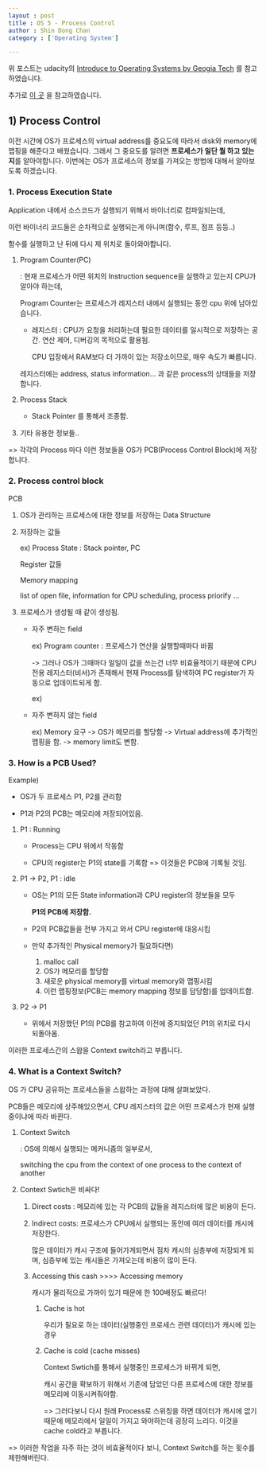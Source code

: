 ```yaml
---
layout : post
title : OS 5 - Process Control
author : Shin Dong Chan
category : ['Operating System']

---
```


위 포스트는 udacity의 [Introduce to Operating Systems by Geogia Tech](https://www.udacity.com/course/introduction-to-operating-systems--ud923) 를 참고하였습니다.

추가로 [이 곳](https://medium.com/pocs/%EB%A6%AC%EB%88%85%EC%8A%A4-%EC%BB%A4%EB%84%90-%EC%9A%B4%EC%98%81%EC%B2%B4%EC%A0%9C-%EA%B0%95%EC%9D%98%EB%85%B8%ED%8A%B8-1-d36d6c961566) 을 참고하였습니다.

## 1) Process Control

이전 시간에 OS가 프로세스의 virtual address를 중요도에 따라서 disk와 memory에 맵핑을 해준다고 배웠습니다. 그래서 그 중요도를 알려면 **프로세스가 일단 뭘 하고 있는지**를 알아야합니다. 이번에는 OS가 프로세스의 정보를 가져오는 방법에 대해서 알아보도록 하겠습니다.

### 1. Process Execution State

Application 내에서 소스코드가 실행되기 위해서 바이너리로 컴파일되는데,

이런 바이너리 코드들은 순차적으로 실행되는게 아니며(함수, 루프, 점프 등등..)

함수를 실행하고 난 뒤에 다시 제 위치로 돌아와야합니다.

1. Program Counter(PC)

   : 현재 프로세스가 어떤 위치의 Instruction sequence을 실행하고 있는지 CPU가 알아야 하는데,

   Program Counter는 프로세스가 레지스터 내에서 실행되는 동안 cpu 위에 남아있습니다.

   - 레지스터 : CPU가 요청을 처리하는데 필요한 데이터를 일시적으로 저장하는 공간. 연산 제어, 디버깅의 목적으로 활용됨.

     CPU 입장에서 RAM보다 더 가까이 있는 저장소이므로, 매우 속도가 빠릅니다.

   레지스터에는 address, status information... 과 같은 process의 상태들을 저장합니다.

2. Process Stack

   - Stack Pointer 를 통해서 조종함.

3. 기타 유용한 정보들..

=> 각각의 Process 마다 이런 정보들을 OS가 PCB(Process Control Block)에 저장합니다.

### 2. Process control block

PCB

1. OS가 관리하는 프로세스에 대한 정보를 저장하는 Data Structure

2. 저장하는 값들

   ex) Process State : Stack pointer, PC

   Register 값들

   Memory mapping

   list of open file, information for CPU scheduling, process priorify ...

3. 프로세스가 생성될 때 같이 생성됨.

   - 자주 변하는 field

     ex) Program counter : 프로세스가 연산을 실행할때마다 바뀜

     -> 그러나 OS가 그때마다 일일이 값을 쓰는건 너무 비효율적이기 때문에 CPU 전용 레지스터(비서)가 존재해서 현재 Process를 탐색하여 PC register가 자동으로 업데이트되게 함.

     ex) 

   - 자주 변하지 않는 field

     ex) Memory 요구 -> OS가 메모리를 할당함 -> Virtual address에 추가적인 맵핑을 함. -> memory limit도 변함.

### 3. How is a PCB Used?

Example) 

- OS가 두 프로세스 P1, P2를 관리함

- P1과 P2의 PCB는 메모리에 저장되어있음.

1. P1 : Running

   - Process는 CPU 위에서 작동함

   - CPU의 register는 P1의 state를 기록함 => 이것들은 PCB에 기록될 것임.

2. P1 -> P2, P1 : idle

   - OS는 P1의 모든 State information과 CPU register의 정보들을 모두

     **P1의 PCB에 저장함.**

   - P2의 PCB값들을 전부 가지고 와서 CPU register에 대응시킴

   - 만약 추가적인 Physical memory가 필요하다면)

     1. malloc call
     2. OS가 메모리를 할당함
     3. 새로운 physical memory를 virtual memory와 맵핑시킴
     4. 이런 맵핑정보(PCB는 memory mapping 정보를 담당함)를 업데이트함.

3. P2 -> P1

   - 위에서 저장했던 P1의 PCB를 참고하여 이전에 중지되었던 P1의 위치로 다시 되돌아옴.

이러한 프로세스간의 스왑을 Context switch라고 부릅니다.

### 4. What is a Context Switch?

OS 가 CPU 공유하는 프로세스들을 스왑하는 과정에 대해 살펴보았다.

PCB들은 메모리에 상주해있으면서, CPU 레지스터의 값은 어떤 프로세스가 현재 실행중이냐에 따라 바뀐다.

1. Context Switch

   : OS에 의해서 실행되는 메커니즘의 일부로서, 

   switching the cpu from the context of one process to the context of another

2. Context Swtich은 비싸다!

   1. Direct costs : 메모리에 있는 각 PCB의 값들을 레지스터에 많은 비용이 든다.

   2. Indirect costs: 프로세스가 CPU에서 실행되는 동안에 여러 데이터를 캐시에 저장한다.

      많은 데이터가 캐시 구조에 들어가게되면서 점차 캐시의 심층부에 저장되게 되며, 심층부에 있는 캐시들은 가져오는데 비용이 많이 든다.

   3. Accessing this cash >>>> Accessing memory

      캐시가 물리적으로 가까이 있기 때문에 한 100배정도 빠르다!

      1. Cache is hot

         우리가 필요로 하는 데이터(실행중인 프로세스 관련 데이터)가 캐시에 있는 경우

      2. Cache is cold (cache misses)

         Context Swtich를 통해서 실행중인 프로세스가 바뀌게 되면, 

         캐시 공간을 확보하기 위해서 기존에 담았던 다른 프로세스에 대한 정보를 메모리에 이동시켜줘야함.

         => 그러다보니 다시 원래 Process로 스위칭을 하면 데이터가 캐시에 없기 때문에 메모리에서 일일이 가지고 와야하는데 굉장히 느리다. 이것을 cache cold라고 부릅니다.

=> 이러한 작업을 자주 하는 것이 비효율적이다 보니, Context Switch를 하는 횟수를 제한해버린다.



